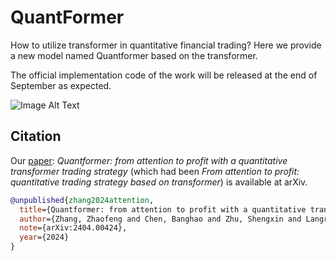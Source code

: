 # QuantFormer
How to utilize transformer in quantitative financial trading? Here we provide a new model named Quantformer based on the transformer. 

The official implementation code of the work will be released at the end of September as expected.

![Image Alt Text](https://encrypted-tbn0.gstatic.com/images?q=tbn:ANd9GcTAW_YLZcAFptVBjeCyCp7AwXqdvsqGAikC1w&s)
## Citation

Our [paper](https://arxiv.org/abs/2404.00424): *Quantformer: from attention to profit with a quantitative transformer trading strategy* (which had been *From attention to profit: quantitative trading strategy based on transformer*) is available at arXiv.
```bibtex
@unpublished{zhang2024attention,
  title={Quantformer: from attention to profit with a quantitative transformer trading strategy},
  author={Zhang, Zhaofeng and Chen, Banghao and Zhu, Shengxin and Langren{\'e}, Nicolas},
  note={arXiv:2404.00424},
  year={2024}
}
